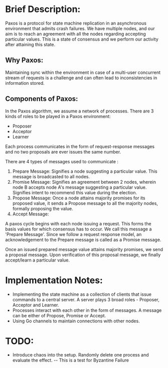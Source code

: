 # Brief Description:
Paxos is a protocol for state machine replication in an asynchronous environment that admits crash failures. We have multiple nodes, and our aim is to reach an agreement with all the nodes
regarding accepting particular values. This is a state of consensus and we perform our activity after attaining this state.

## Why Paxos:
Maintaining sync within the environment in case of a multi-user concurrent stream of requests is a challenge and can often lead to inconsistencies in information stored.

## Components of Paxos:
In the Paxos algorithm, we assume a network of processes. There are 3 kinds of roles to be played in a Paxos environment:
* Proposer
* Acceptor
* Learner

Each process communicates in the form of request-response messages and no two proposals are ever issues the same number.

There are 4 types of messages used to communicate :
1. Prepare Message: Signifies a node suggesting a particular value. This message is broadcasted to all nodes.
2. Promise Message: Signifies an agreement between 2 nodes, wherein node B accepts node A's message suggesting a particular value. Signifies intent to recommend this value during the election.
3. Propose Message: Once a node attains majority promises for its proposed value, it sends a Propose message to all the majority nodes, formally proposing the value.
4. Accept Message: 

A paxos cycle begins with each node issuing a request. This forms the basis values for which consensus has to occur. We call this message a 'Prepare Message'. Since we follow a request response model, an acknowledgement to the Prepare message is called as a Promise message.

Once an issued prepared message value attains majority promises, we send a proposal message. Upon verification of this proposal message, we finally accept/learn a particular value.


# Implementation Notes:

* Implementing the state machine as a collection of clients that issue commands to a central server. A server plays 3 broad roles - Proposer, Acceptor and Learner.
* Processes interact with each other in the form of messages. A message can be either of Propose, Promise or Accept.
* Using Go channels to maintain connections with other nodes.


# TODO:
* Introduce chaos into the setup. Randomly delete one process and evaluate the effect.  -- This is a test for Byzantine Failure